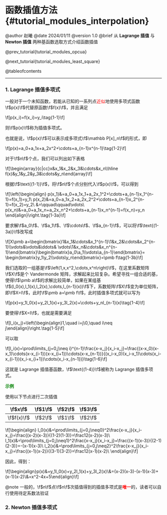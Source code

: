 函数插值方法 {#tutorial_modules_interpolation}
============

@author 赵曦
@date 2024/01/11
@version 1.0
@brief 从 **Lagrange 插值** 与 **Newton 插值** 两种基函数选取方式介绍函数插值

@prev_tutorial{tutorial_modules_opcua}

@next_tutorial{tutorial_modules_least_square}

@tableofcontents

------

### 1. Lagrange 插值多项式

一般对于一个未知函数，若能从已知的一系列点<span style="color: red">近似</span>地使用多项式函数\f$p(x)\f$代替原函数\f$f(x)\f$，并且满足

\f[p(x_i)=f(x_i)=y_i\tag{1-1}\f]

则\f$p(x)\f$称为插值多项式。

也就是说，\f$p(x)\f$可以表示成多项式\f$\mathbb P[x]_n\f$的形式，即

\f[p(x)=a_0+a_1x+a_2x^2+\cdots+a_{n-1}x^{n-1}\tag{1-2}\f]

对于\f$n\f$个点，我们可以列出如下表格

\f[\begin{array}{c|cc}x&x_1&x_2&x_3&\cdots&x_n\\\hline f(x)&y_1&y_2&y_3&\cdots&y_n\end{array}\f]

根据\f$\text{(1-1)}\f$，将\f$n\f$个点分别代入\f$p(x)\f$，可以得到

\f[\left\{\begin{align}
p(x_1)&=a_0+a_1x_1+a_2x_1^2+\cdots+a_{n-1}x_1^{n-1}=f(x_1)=y_1\\
p(x_2)&=a_0+a_1x_2+a_2x_2^2+\cdots+a_{n-1}x_2^{n-1}=f(x_2)=y_2\\
&=\qquad\qquad\vdots\\
p(x_n)&=a_0+a_1x_n+a_2x_n^2+\cdots+a_{n-1}x_n^{n-1}=f(x_n)=y_n
\end{align}\right.\tag{1-3a}\f]

要求解\f$a_0\f$、\f$a_1\f$、\f$\cdots\f$、\f$a_{n-1}\f$，可以将\f$\text{(1-3a)}\f$改写成

\f[X\pmb a=\begin{bmatrix}1&x_1&\cdots&x_1^{n-1}\\1&x_2&\cdots&x_2^{n-1}\\\vdots&\vdots&\ddots&
\vdots\\1&x_n&\cdots&x_n^{n-1}\end{bmatrix}\begin{bmatrix}a_0\\a_1\\\vdots\\a_{n-1}\end{bmatrix}=
\begin{bmatrix}y_1\\y_2\\\vdots\\y_n\end{bmatrix}=\pmb f\tag{1-3b}\f]

我们选取的一组基是\f$\left(1,x,x^2,\cdots,x^n\right)\f$，在这里系数矩阵\f$X\f$是个 Vandermonde 矩阵，求解起来比较复杂。希望寻找一组合适的基，使得\f$\pmb a\f$的求解比较简单，如果在某组基\f$(l_0(x),l_1(x),l_2(x),\cdots,l_{n-1}(x))\f$下，系数矩阵\f$X\f$变为单位矩阵，即\f$X=I\f$，此时\f$\pmb a=\pmb f\f$，此时插值多项式就可以写为

\f[p(x)=y_1l_0(x)+y_2l_1(x)+y_3l_2(x)+\cdots+y_nl_{n-1}(x)\tag{1-4}\f]

要使得\f$X=I\f$，也就是需要满足

\f[l_i(x_j)=\left\{\begin{align}1,\quad i=j\\0,\quad i\neq j\end{align}\right.\tag{1-5}\f]

可以取

\f[l_i(x)=\prod\limits_{j=0,j\neq i}^{n-1}\frac{x-x_j}{x_i-x_j}=\frac{(x-x_0)(x-x_1)\cdots(x-x_{i-1})(x-x_{i+1})\cdots(x-x_{n-1})}{(x_i-x_0)(x_i-x_1)\cdots(x_i-x_{i-1})(x_i-x_{i+1})\cdots(x_i-x_{n-1})}\tag{1-6}\f]

这就是 Lagrange 插值基函数，\f$\text{(1-4)}\f$被称为 Lagrange 插值多项式。

<span style="color: green">**示例**</span>

使用以下节点进行二次插值

|  \f$x\f$   | \f$1\f$ | \f$2\f$ | \f$3\f$ |
| :--------: | :-----: | :-----: | :-----: |
| \f$f(x)\f$ | \f$2\f$ | \f$1\f$ | \f$2\f$ |

\f[\begin{align}
l_0(x)&=\prod\limits_{j=0,j\neq0}^2\frac{x-x_j}{x_i-x_j}=\frac{(x-2)(x-3)}{(1-2)(1-3)}=\frac12(x-2)(x-3)\\
l_1(x)&=\prod\limits_{j=0,j\neq1}^2\frac{x-x_j}{x_i-x_j}=\frac{(x-1)(x-3)}{(2-1)(2-3)}=-(x-1)(x-3)\\
l_2(x)&=\prod\limits_{j=0,j\neq2}^2\frac{x-x_j}{x_i-x_j}=\frac{(x-1)(x-2)}{(3-1)(3-2)}=\frac12(x-1)(x-2)\\
\end{align}\f]

因此，得到：

\f[\begin{align}p(x)&=y_1l_0(x)+y_2l_1(x)+y_3l_2(x)\\&=(x-2)(x-3)-(x-1)(x-3)+(x-1)(x-2)\\&=x^2-4x+5\end{align}\f]

@note 一般的，\f$n\f$点\f$n\f$次插值得到的插值多项式是<span style="color: red">**唯一**</span>的，读者可以自行使用待定系数法验证

### 2. Newton 插值多项式
